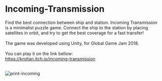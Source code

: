 # Incoming-Transmission
Find the best connection between ship and station. Incoming Transmission is a minimalist puzzle game. Connect the ship to the station by placing satellites in orbit, and try to get the best coverage for a fast transfer!<br><br>
The game was developed using Unity, for Global Game Jam 2018.<br><br>
You can play it on the link bellow:<br>
https://kroltan.itch.io/incoming-transmission<br><br>

![print-incoming](https://github.com/Pixelikas/Incoming-Transmission/assets/67108278/36263e1f-2edd-415b-9aa0-486593487d49)
